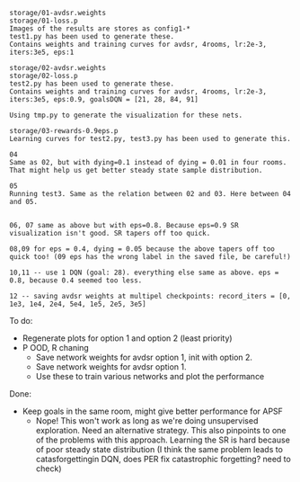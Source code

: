 ```
storage/01-avdsr.weights
storage/01-loss.p
Images of the results are stores as config1-*
test1.py has been used to generate these.
Contains weights and training curves for avdsr, 4rooms, lr:2e-3, iters:3e5, eps:1

storage/02-avdsr.weights
storage/02-loss.p
test2.py has been used to generate these.
Contains weights and training curves for avdsr, 4rooms, lr:2e-3, iters:3e5, eps:0.9, goalsDQN = [21, 28, 84, 91]

Using tmp.py to generate the visualization for these nets.

storage/03-rewards-0.9eps.p
Learning curves for test2.py, test3.py has been used to generate this.

04
Same as 02, but with dying=0.1 instead of dying = 0.01 in four rooms. That might help us get better steady state sample distribution.

05
Running test3. Same as the relation between 02 and 03. Here between 04 and 05.


06, 07 same as above but with eps=0.8. Because eps=0.9 SR visualization isn't good. SR tapers off too quick.

08,09 for eps = 0.4, dying = 0.05 because the above tapers off too quick too! (09 eps has the wrong label in the saved file, be careful!)

10,11 -- use 1 DQN (goal: 28). everything else same as above. eps = 0.8, because 0.4 seemed too less.

12 -- saving avdsr weights at multipel checkpoints: record_iters = [0, 1e3, 1e4, 2e4, 5e4, 1e5, 2e5, 3e5]
```

To do:
- Regenerate plots for option 1 and option 2 (least priority)
- P OOD, R chaning
	- Save network weights for avdsr option 1, init with option 2.
	- Save network weights for avdsr option 1. 
	- Use these to train various networks and plot the performance

Done:

- Keep goals in the same room, might give better performance for APSF
	- Nope! This won't work as long as we're doing unsupervised exploration. Need an alternative strategy. This also pinpoints to one of the problems with this approach. Learning the SR is hard because of poor steady state distribution (I think the same problem leads to catasforgettingin DQN, does PER fix catastrophic forgetting? need to check)
